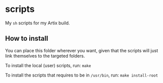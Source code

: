 # scripts
My `sh` scripts for my Artix build.

## How to install
You can place this folder wherever you want, given that the scripts will just
link themselves to the targeted folders.

To install the local (user) scripts, run:
`make`

To install the scripts that requires to be in `/usr/bin`, run:
`make install-root`
